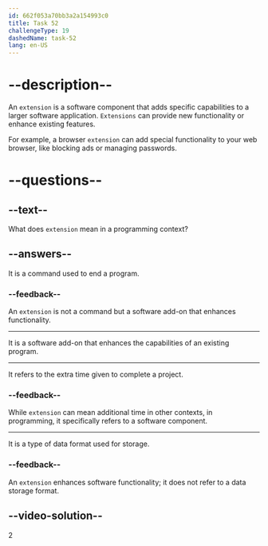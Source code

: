 ```yaml
---
id: 662f053a70bb3a2a154993c0
title: Task 52
challengeType: 19
dashedName: task-52
lang: en-US
---
```


# --description--

An `extension` is a software component that adds specific capabilities to a larger software application. `Extensions` can provide new functionality or enhance existing features.

For example, a browser `extension` can add special functionality to your web browser, like blocking ads or managing passwords.

# --questions--

## --text--

What does `extension` mean in a programming context?

## --answers--

It is a command used to end a program.

### --feedback--

An `extension` is not a command but a software add-on that enhances functionality.

---

It is a software add-on that enhances the capabilities of an existing program.

---

It refers to the extra time given to complete a project.

### --feedback--

While `extension` can mean additional time in other contexts, in programming, it specifically refers to a software component.

---

It is a type of data format used for storage.

### --feedback--

An `extension` enhances software functionality; it does not refer to a data storage format.

## --video-solution--

2
